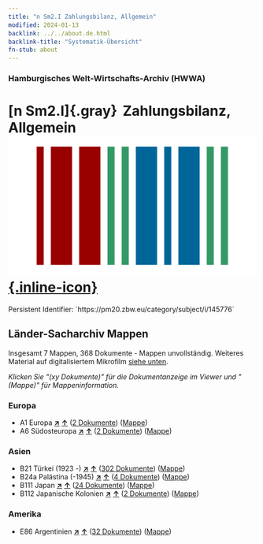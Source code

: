 ```yaml
---
title: "n Sm2.I Zahlungsbilanz, Allgemein"
modified: 2024-01-13
backlink: ../../about.de.html
backlink-title: "Systematik-Übersicht"
fn-stub: about
---
```


### Hamburgisches Welt-Wirtschafts-Archiv (HWWA)

# [n Sm2.I]{.gray}&#8201; Zahlungsbilanz, Allgemein &#160; [![Wikidata](/images/Wikidata-logo.svg "Wikidata"){.inline-icon}](http://www.wikidata.org/entity/Q104700345)

<div class="hint">Persistent Identifier: `https://pm20.zbw.eu/category/subject/i/145776`</div>







## Länder-Sacharchiv Mappen






Insgesamt 7 Mappen, 368 Dokumente - Mappen unvollständig. Weiteres Material auf digitalisiertem Mikrofilm [siehe unten](#filmsections).

_Klicken Sie "(xy Dokumente)" für die Dokumentanzeige im Viewer und "(Mappe)" für Mappeninformation._




### Europa

- A1 Europa [**&nearr;**](../../../geo/i/140892/about.de.html "Europa (alle Mappen)") [**&uarr;**](../../../geo/about.de.html#A1 "Ländersystematik") (<a href="https://pm20.zbw.eu/iiifview/folder/sh/140892,145776" title="über: Europa : Zahlungsbilanz, Allgemein" target="_blank">2 Dokumente</a>) ([Mappe](../../../../folder/sh/1408xx/140892/1457xx/145776/about.de.html))
- A6 Südosteuropa [**&nearr;**](../../../geo/i/140900/about.de.html "Südosteuropa (alle Mappen)") [**&uarr;**](../../../geo/about.de.html#A6 "Ländersystematik") (<a href="https://pm20.zbw.eu/iiifview/folder/sh/140900,145776" title="über: Südosteuropa : Zahlungsbilanz, Allgemein" target="_blank">2 Dokumente</a>) ([Mappe](../../../../folder/sh/1409xx/140900/1457xx/145776/about.de.html))

### Asien

- B21 Türkei (1923 -) [**&nearr;**](../../../geo/i/141111/about.de.html "Türkei (1923 -) (alle Mappen)") [**&uarr;**](../../../geo/about.de.html#B21 "Ländersystematik") (<a href="https://pm20.zbw.eu/iiifview/folder/sh/141111,145776" title="über: Türkei (1923 -) : Zahlungsbilanz, Allgemein" target="_blank">302 Dokumente</a>) ([Mappe](../../../../folder/sh/1411xx/141111/1457xx/145776/about.de.html))
- B24a Palästina (-1945) [**&nearr;**](../../../geo/i/141115/about.de.html "Palästina (-1945) (alle Mappen)") [**&uarr;**](../../../geo/about.de.html#B24a "Ländersystematik") (<a href="https://pm20.zbw.eu/iiifview/folder/sh/141115,145776" title="über: Palästina (-1945) : Zahlungsbilanz, Allgemein" target="_blank">4 Dokumente</a>) ([Mappe](../../../../folder/sh/1411xx/141115/1457xx/145776/about.de.html))
- B111 Japan [**&nearr;**](../../../geo/i/141272/about.de.html "Japan (alle Mappen)") [**&uarr;**](../../../geo/about.de.html#B111 "Ländersystematik") (<a href="https://pm20.zbw.eu/iiifview/folder/sh/141272,145776" title="über: Japan : Zahlungsbilanz, Allgemein" target="_blank">24 Dokumente</a>) ([Mappe](../../../../folder/sh/1412xx/141272/1457xx/145776/about.de.html))
- B112 Japanische Kolonien [**&nearr;**](../../../geo/i/141273/about.de.html "Japanische Kolonien (alle Mappen)") [**&uarr;**](../../../geo/about.de.html#B112 "Ländersystematik") (<a href="https://pm20.zbw.eu/iiifview/folder/sh/141273,145776" title="über: Japanische Kolonien : Zahlungsbilanz, Allgemein" target="_blank">2 Dokumente</a>) ([Mappe](../../../../folder/sh/1412xx/141273/1457xx/145776/about.de.html))

### Amerika

- E86 Argentinien [**&nearr;**](../../../geo/i/141692/about.de.html "Argentinien (alle Mappen)") [**&uarr;**](../../../geo/about.de.html#E86 "Ländersystematik") (<a href="https://pm20.zbw.eu/iiifview/folder/sh/141692,145776" title="über: Argentinien : Zahlungsbilanz, Allgemein" target="_blank">32 Dokumente</a>) ([Mappe](../../../../folder/sh/1416xx/141692/1457xx/145776/about.de.html))



<a id="filmsections" />













